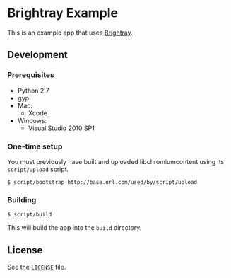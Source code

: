 # Brightray Example

This is an example app that uses
[Brightray](https://github.com/aroben/brightray).

## Development

### Prerequisites

* Python 2.7
* gyp
* Mac:
    * Xcode
* Windows:
    * Visual Studio 2010 SP1

### One-time setup

You must previously have built and uploaded libchromiumcontent using its
`script/upload` script.

    $ script/bootstrap http://base.url.com/used/by/script/upload

### Building

    $ script/build

This will build the app into the `build` directory.

## License

See the [`LICENSE`](LICENSE) file.

